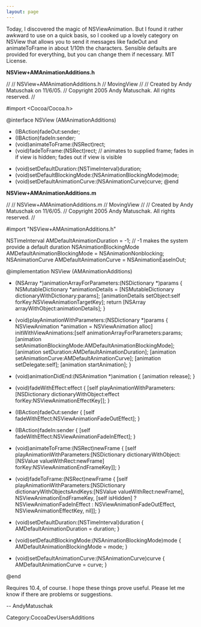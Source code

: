 ```yaml
---
layout: page
---
```


Today, I discovered the magic of NSViewAnimation. But I found it rather awkward to use on a quick basis, so I cooked up a lovely category on NSView that allows you to send it messages like fadeOut and animateToFrame in about 1/10th the characters. Sensible defaults are provided for everything, but you can change them if necessary. MIT License.


**NSView+AMAnimationAdditions.h**
    
 //
 //  NSView+AMAnimationAdditions.h
 //  MovingView
 //
 //  Created by Andy Matuschak on 11/6/05.
 //  Copyright 2005 Andy Matuschak. All rights reserved.
 //
 
 #import <Cocoa/Cocoa.h>
 
 @interface NSView (AMAnimationAdditions)
 - (IBAction)fadeOut:sender;
 - (IBAction)fadeIn:sender;
 - (void)animateToFrame:(NSRect)rect;
 - (void)fadeToFrame:(NSRect)rect; // animates to supplied frame; fades in if view is hidden; fades out if view is visible
 
 + (void)setDefaultDuration:(NSTimeInterval)duration;
 + (void)setDefaultBlockingMode:(NSAnimationBlockingMode)mode;
 + (void)setDefaultAnimationCurve:(NSAnimationCurve)curve;
 @end


**NSView+AMAnimationAdditions.m**
    
 //
 //  NSView+AMAnimationAdditions.m
 //  MovingView
 //
 //  Created by Andy Matuschak on 11/6/05.
 //  Copyright 2005 Andy Matuschak. All rights reserved.
 //
 
 #import "NSView+AMAnimationAdditions.h"
 
 NSTimeInterval AMDefaultAnimationDuration = -1; // -1 makes the system provide a default duration
 NSAnimationBlockingMode AMDefaultAnimationBlockingMode = NSAnimationNonblocking;
 NSAnimationCurve AMDefaultAnimationCurve = NSAnimationEaseInOut;
 
 @implementation NSView (AMAnimationAdditions)
 
 - (NSArray *)animationArrayForParameters:(NSDictionary *)params
 {
 	NSMutableDictionary *animationDetails = [NSMutableDictionary dictionaryWithDictionary:params];
 	[animationDetails setObject:self forKey:NSViewAnimationTargetKey];
 	return [NSArray arrayWithObject:animationDetails];
 }
 
 - (void)playAnimationWithParameters:(NSDictionary *)params
 {
 	NSViewAnimation *animation = NSViewAnimation alloc] initWithViewAnimations:[self animationArrayForParameters:params;
 	[animation setAnimationBlockingMode:AMDefaultAnimationBlockingMode];
 	[animation setDuration:AMDefaultAnimationDuration];
 	[animation setAnimationCurve:AMDefaultAnimationCurve];
 	[animation setDelegate:self];
 	[animation startAnimation];
 }
 
 - (void)animationDidEnd:(NSAnimation *)animation
 {
 	[animation release];
 }
 
 - (void)fadeWithEffect:effect
 {
 	[self playAnimationWithParameters:[NSDictionary dictionaryWithObject:effect forKey:NSViewAnimationEffectKey]];
 }
 
 - (IBAction)fadeOut:sender
 {
 	[self fadeWithEffect:NSViewAnimationFadeOutEffect];
 }
 
 - (IBAction)fadeIn:sender
 {
 	[self fadeWithEffect:NSViewAnimationFadeInEffect];
 }
 
 - (void)animateToFrame:(NSRect)newFrame
 {
 	[self playAnimationWithParameters:[NSDictionary dictionaryWithObject:[NSValue valueWithRect:newFrame] forKey:NSViewAnimationEndFrameKey]];
 }
 
 - (void)fadeToFrame:(NSRect)newFrame
 {
 	[self playAnimationWithParameters:[NSDictionary dictionaryWithObjectsAndKeys:[NSValue valueWithRect:newFrame], NSViewAnimationEndFrameKey, [self isHidden] ? NSViewAnimationFadeInEffect : NSViewAnimationFadeOutEffect, NSViewAnimationEffectKey, nil]];
 }
 
 + (void)setDefaultDuration:(NSTimeInterval)duration
 {
 	AMDefaultAnimationDuration = duration;
 }
 
 + (void)setDefaultBlockingMode:(NSAnimationBlockingMode)mode
 {
 	AMDefaultAnimationBlockingMode = mode;
 }
 
 + (void)setDefaultAnimationCurve:(NSAnimationCurve)curve
 {
 	AMDefaultAnimationCurve = curve;
 }
 
 @end


Requires 10.4, of course. I hope these things prove useful. Please let me know if there are problems or suggestions.

-- AndyMatuschak


Category:CocoaDevUsersAdditions
